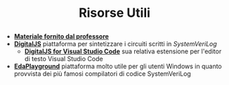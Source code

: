 # <p align="center"> **Risorse Utili** </p>
- __[Materiale fornito dal professore](https://drive.google.com/drive/folders/1yrcePCVNrA-kGAHzX5JdqRXziNENfjt4UW_YhLIxZPPUFavHArMU1fnTGKoX1CRnKPKh-xg2)__
- __[DigitalJS](https://digitaljs.tilk.eu)__ piattaforma per sintetizzare i circuiti scritti in *SystemVeriLog*
    - __[DigitalJS for Visual Studio Code](https://marketplace.visualstudio.com/items?itemName=yuyichao.digitaljs)__ sua relativa estensione per l'editor di testo Visual Studio Code
- __[EdaPlayground](https://www.edaplayground.com/)__ piattaforma molto utile per gli utenti Windows in quanto provvista dei più famosi compilatori di codice SystemVeriLog
